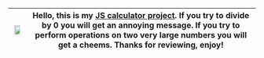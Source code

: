 <a href="https://sturdybinder.github.io/js-calculator/"><img src="https://i.imgur.com/qqKSzjs.png" width="75%"/> | Hello, this is my [JS calculator project](https://sturdybinder.github.io/js-calculator/). If you try to divide by 0 you will get an annoying message. If you try to perform operations on two very large numbers you will get a cheems. Thanks for reviewing, enjoy!
:------------------------------:|:-------------------------:
